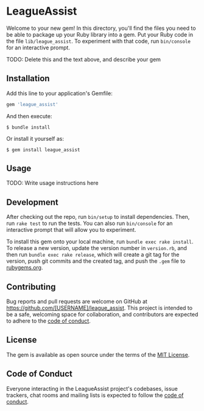 # LeagueAssist

Welcome to your new gem! In this directory, you'll find the files you need to be able to package up your Ruby library into a gem. Put your Ruby code in the file `lib/league_assist`. To experiment with that code, run `bin/console` for an interactive prompt.

TODO: Delete this and the text above, and describe your gem

## Installation

Add this line to your application's Gemfile:

```ruby
gem 'league_assist'
```

And then execute:

    $ bundle install

Or install it yourself as:

    $ gem install league_assist

## Usage

TODO: Write usage instructions here

## Development

After checking out the repo, run `bin/setup` to install dependencies. Then, run `rake test` to run the tests. You can also run `bin/console` for an interactive prompt that will allow you to experiment.

To install this gem onto your local machine, run `bundle exec rake install`. To release a new version, update the version number in `version.rb`, and then run `bundle exec rake release`, which will create a git tag for the version, push git commits and the created tag, and push the `.gem` file to [rubygems.org](https://rubygems.org).

## Contributing

Bug reports and pull requests are welcome on GitHub at https://github.com/[USERNAME]/league_assist. This project is intended to be a safe, welcoming space for collaboration, and contributors are expected to adhere to the [code of conduct](https://github.com/[USERNAME]/league_assist/blob/master/CODE_OF_CONDUCT.md).

## License

The gem is available as open source under the terms of the [MIT License](https://opensource.org/licenses/MIT).

## Code of Conduct

Everyone interacting in the LeagueAssist project's codebases, issue trackers, chat rooms and mailing lists is expected to follow the [code of conduct](https://github.com/[USERNAME]/league_assist/blob/master/CODE_OF_CONDUCT.md).
